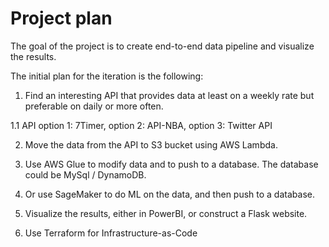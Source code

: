 # Project plan

The goal of the project is to create end-to-end data pipeline and visualize the results.

The initial plan for the iteration is the following:

1. Find an interesting API that provides data at least on a weekly rate but preferable on daily or more often.

1.1 API option 1: 7Timer, option 2: API-NBA, option 3: Twitter API

2. Move the data from the API to S3 bucket using AWS Lambda.

3. Use AWS Glue to modify data and to push to a database. The database could be MySql / DynamoDB.
3. Or use SageMaker to do ML on the data, and then push to a database.

4. Visualize the results, either in PowerBI, or construct a Flask website.

5. Use Terraform for Infrastructure-as-Code


